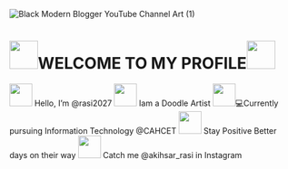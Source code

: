 ![Black Modern Blogger YouTube Channel Art (1)](https://user-images.githubusercontent.com/111967006/197776204-ea607e3c-27ec-41e3-8637-34459798e83c.gif)



# <img src="https://user-images.githubusercontent.com/111967006/199493127-7ee1c949-31d0-48d4-9754-9b4105912978.gif" width="50px">**WELCOME TO MY PROFILE**<img src="https://user-images.githubusercontent.com/111967006/199493127-7ee1c949-31d0-48d4-9754-9b4105912978.gif" width="50px"> 
<img src="https://user-images.githubusercontent.com/111967006/199493994-d5f5dd23-8a91-4794-bb29-cc2f28034274.gif" width="40px"> Hello, I’m @rasi2027
<img src="" width="40px"> Iam a Doodle Artist
<img src="https://user-images.githubusercontent.com/111967006/199495870-dca9f08e-0003-46f0-9bb9-c6eefba00b55.gif" width="40px">💻Currently pursuing Information Technology @CAHCET
<img src="https://user-images.githubusercontent.com/111967006/199493994-d5f5dd23-8a91-4794-bb29-cc2f28034274.gif" width="40px"> Stay Positive Better days on their way
<img src="https://user-images.githubusercontent.com/111967006/199493994-d5f5dd23-8a91-4794-bb29-cc2f28034274.gif" width="40px"> Catch me @akihsar_rasi in Instagram 

<!---
rasi2027/rasi2027 is a ✨ special ✨ repository because its `README.md` (this file) appears on your GitHub profile.
You can click the Preview link to take a look at your changes.
--->
